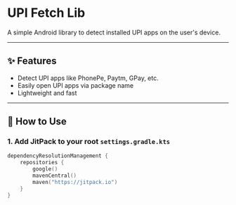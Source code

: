 # UPI Fetch Lib


A simple Android library to detect installed UPI apps on the user's device.

---

## ✨ Features

- Detect UPI apps like PhonePe, Paytm, GPay, etc.
- Easily open UPI apps via package name
- Lightweight and fast

---

## 🔧 How to Use

### 1. Add JitPack to your root `settings.gradle.kts`

```kotlin
dependencyResolutionManagement {
    repositories {
        google()
        mavenCentral()
        maven("https://jitpack.io")
    }
}
